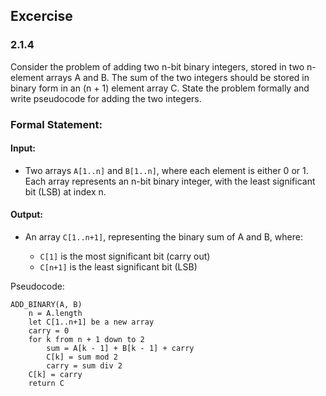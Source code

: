 ## Excercise

### 2.1.4

Consider the problem of adding two n-bit binary integers, stored in two n-element
arrays A and B. The sum of the two integers should be stored in binary form in an (n + 1) element array C. 
State the problem formally and write pseudocode for adding the two integers.

### Formal Statement:

#### Input: 
* Two arrays `A[1..n]` and `B[1..n]`, where each element is either 0 or 1.
  Each array represents an n-bit binary integer, with the least significant bit (LSB) at index n.

#### Output:
* An array `C[1..n+1]`, representing the binary sum of A and B, where:

  * `C[1]` is the most significant bit (carry out)
  * `C[n+1]` is the least significant bit (LSB)


Pseudocode:

```
ADD_BINARY(A, B)
    n = A.length
    let C[1..n+1] be a new array
    carry = 0 
    for k from n + 1 down to 2
        sum = A[k - 1] + B[k - 1] + carry
        C[k] = sum mod 2
        carry = sum div 2
    C[k] = carry
    return C
```